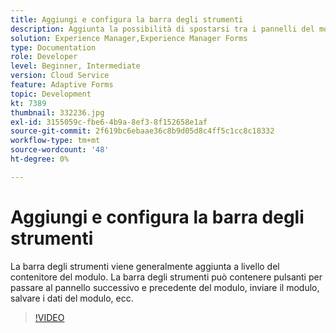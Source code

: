 ```yaml
---
title: Aggiungi e configura la barra degli strumenti
description: Aggiunta la possibilità di spostarsi tra i pannelli del modulo.
solution: Experience Manager,Experience Manager Forms
type: Documentation
role: Developer
level: Beginner, Intermediate
version: Cloud Service
feature: Adaptive Forms
topic: Development
kt: 7389
thumbnail: 332236.jpg
exl-id: 3155059c-fbe6-4b9a-8ef3-8f152658e1af
source-git-commit: 2f619bc6ebaae36c8b9d05d8c4ff5c1cc8c18332
workflow-type: tm+mt
source-wordcount: '48'
ht-degree: 0%

---
```


# Aggiungi e configura la barra degli strumenti

La barra degli strumenti viene generalmente aggiunta a livello del contenitore del modulo. La barra degli strumenti può contenere pulsanti per passare al pannello successivo e precedente del modulo, inviare il modulo, salvare i dati del modulo, ecc.

>[!VIDEO](https://video.tv.adobe.com/v/332236?quality=12&learn=on)
